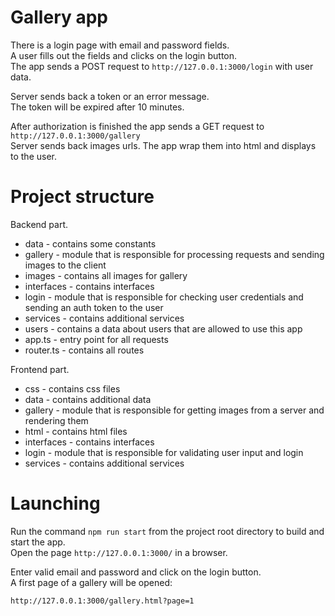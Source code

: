 # Gallery app

There is a login page with email and password fields.  
A user fills out the fields and clicks on the login button.  
The app sends a POST request to `http://127.0.0.1:3000/login`
with user data.

Server sends back a token or an error message.  
The token will be expired after 10 minutes.

After authorization is finished the app sends a GET request to `http://127.0.0.1:3000/gallery`  
Server sends back images urls. The app wrap them into html and displays to the user.

# Project structure

Backend part.

- data - contains some constants
- gallery - module that is responsible for processing requests and sending images to the client
- images - contains all images for gallery
- interfaces - contains interfaces
- login - module that is responsible for checking user credentials and sending an auth token to the user
- services - contains additional services
- users - contains a data about users that are allowed to use this app
- app.ts - entry point for all requests
- router.ts - contains all routes  
  
Frontend part.

- css - contains css files
- data - contains additional data
- gallery - module that is responsible for getting images from a server and rendering them
- html - contains html files
- interfaces - contains interfaces
- login - module that is responsible for validating user input and login
- services - contains additional services

# Launching

Run the command `npm run start` from the project root directory to build and start the app.  
Open the page `http://127.0.0.1:3000/` in a browser.

Enter valid email and password and click on the login button.  
A first page of a gallery will be opened:

`http://127.0.0.1:3000/gallery.html?page=1`
